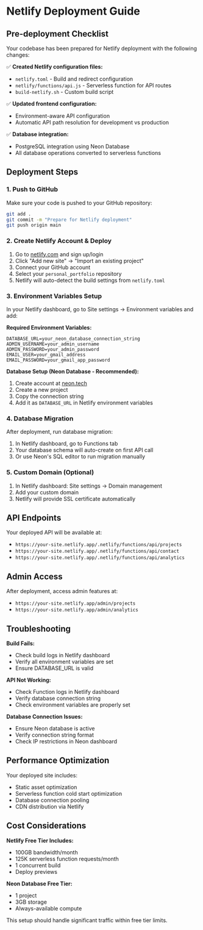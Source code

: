 # Netlify Deployment Guide

## Pre-deployment Checklist

Your codebase has been prepared for Netlify deployment with the following changes:

✅ **Created Netlify configuration files:**
- `netlify.toml` - Build and redirect configuration
- `netlify/functions/api.js` - Serverless function for API routes
- `build-netlify.sh` - Custom build script

✅ **Updated frontend configuration:**
- Environment-aware API configuration
- Automatic API path resolution for development vs production

✅ **Database integration:**
- PostgreSQL integration using Neon Database
- All database operations converted to serverless functions

## Deployment Steps

### 1. Push to GitHub
Make sure your code is pushed to your GitHub repository:
```bash
git add .
git commit -m "Prepare for Netlify deployment"
git push origin main
```

### 2. Create Netlify Account & Deploy
1. Go to [netlify.com](https://netlify.com) and sign up/login
2. Click "Add new site" → "Import an existing project"
3. Connect your GitHub account
4. Select your `personal_portfolio` repository
5. Netlify will auto-detect the build settings from `netlify.toml`

### 3. Environment Variables Setup
In your Netlify dashboard, go to Site settings → Environment variables and add:

**Required Environment Variables:**
```
DATABASE_URL=your_neon_database_connection_string
ADMIN_USERNAME=your_admin_username
ADMIN_PASSWORD=your_admin_password
EMAIL_USER=your_gmail_address
EMAIL_PASSWORD=your_gmail_app_password
```

**Database Setup (Neon Database - Recommended):**
1. Create account at [neon.tech](https://neon.tech)
2. Create a new project
3. Copy the connection string
4. Add it as `DATABASE_URL` in Netlify environment variables

### 4. Database Migration
After deployment, run database migration:
1. In Netlify dashboard, go to Functions tab
2. Your database schema will auto-create on first API call
3. Or use Neon's SQL editor to run migration manually

### 5. Custom Domain (Optional)
1. In Netlify dashboard: Site settings → Domain management
2. Add your custom domain
3. Netlify will provide SSL certificate automatically

## API Endpoints

Your deployed API will be available at:
- `https://your-site.netlify.app/.netlify/functions/api/projects`
- `https://your-site.netlify.app/.netlify/functions/api/contact`
- `https://your-site.netlify.app/.netlify/functions/api/analytics`

## Admin Access

After deployment, access admin features at:
- `https://your-site.netlify.app/admin/projects`
- `https://your-site.netlify.app/admin/analytics`

## Troubleshooting

**Build Fails:**
- Check build logs in Netlify dashboard
- Verify all environment variables are set
- Ensure DATABASE_URL is valid

**API Not Working:**
- Check Function logs in Netlify dashboard
- Verify database connection string
- Check environment variables are properly set

**Database Connection Issues:**
- Ensure Neon database is active
- Verify connection string format
- Check IP restrictions in Neon dashboard

## Performance Optimization

Your deployed site includes:
- Static asset optimization
- Serverless function cold start optimization
- Database connection pooling
- CDN distribution via Netlify

## Cost Considerations

**Netlify Free Tier Includes:**
- 100GB bandwidth/month
- 125K serverless function requests/month
- 1 concurrent build
- Deploy previews

**Neon Database Free Tier:**
- 1 project
- 3GB storage
- Always-available compute

This setup should handle significant traffic within free tier limits.